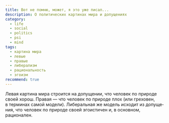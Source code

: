 ```yaml
---
title: Вот не помню, может, я это уже писал...
description: О политических картинах мира и допущениях
category:
  - life
  - social
  - politics
  - psi
  - mind
tags:
  - картина мира
  - левые
  - правые
  - либерализм
  - рациональность
  - эгоизм
recommend: true
---
```

Левая картина мира строится на до­пу­ще­нии, что человек по при­ро­де своей хорош. Пра­вая — что человек по при­ро­де
плох (или греховен, в тер­ми­нах самой модели). Ли­бе­раль­ная же модель исходит из до­пу­ще­ния, что человек по при­ро­де
своей эгоистичен и, в ос­нов­ном, рационален.
